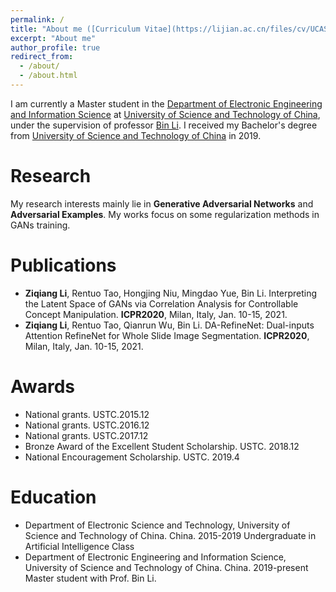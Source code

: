 ```yaml
---
permalink: /
title: "About me ([Curriculum Vitae](https://lijian.ac.cn/files/cv/UCAS_PhD_lijian.pdf))"
excerpt: "About me"
author_profile: true
redirect_from: 
  - /about/
  - /about.html
---
```

I am currently a Master student in the [Department of Electronic Engineering and Information Science](https://eeis.ustc.edu.cn/) at [University of Science and Technology of China](https://ustc.edu.cn/), under the supervision of professor [Bin Li](http://staff.ustc.edu.cn/~binli/). I received my Bachelor's degree from [University of Science and Technology of China](https://ustc.edu.cn/) in 2019.

# Research
My research interests mainly lie in **Generative Adversarial Networks** and **Adversarial Examples**. My works focus on some regularization methods in GANs training.

# Publications
* **Ziqiang Li**, Rentuo Tao, Hongjing Niu, Mingdao Yue, Bin Li. Interpreting the Latent Space of GANs via Correlation Analysis for Controllable Concept Manipulation. **ICPR2020**, Milan, Italy, Jan. 10-15, 2021.
* **Ziqiang Li**, Rentuo Tao, Qianrun Wu, Bin Li. DA-RefineNet: Dual-inputs Attention RefineNet for Whole Slide Image Segmentation. **ICPR2020**, Milan, Italy, Jan. 10-15, 2021.



# Awards
* National grants. USTC.2015.12
* National grants. USTC.2016.12
* National grants. USTC.2017.12
* Bronze Award of the Excellent Student Scholarship. USTC. 2018.12
* National Encouragement Scholarship. USTC. 2019.4

# Education
* Department of Electronic Science and Technology, University of Science and Technology of China. China. 2015-2019
Undergraduate in Artificial Intelligence Class
* Department of Electronic Engineering and Information Science, University of Science and Technology of China. China. 2019-present
Master student with Prof. Bin Li.
<!---Activity and Service--->
<!---Experience--->
